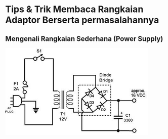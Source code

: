 # Tips & Trik Membaca Rangkaian Adaptor Berserta permasalahannya

## Mengenali Rangkaian Sederhana (Power Supply)

![Rangkaian Power Supply](img/RangkaianPowerSupply.png)

